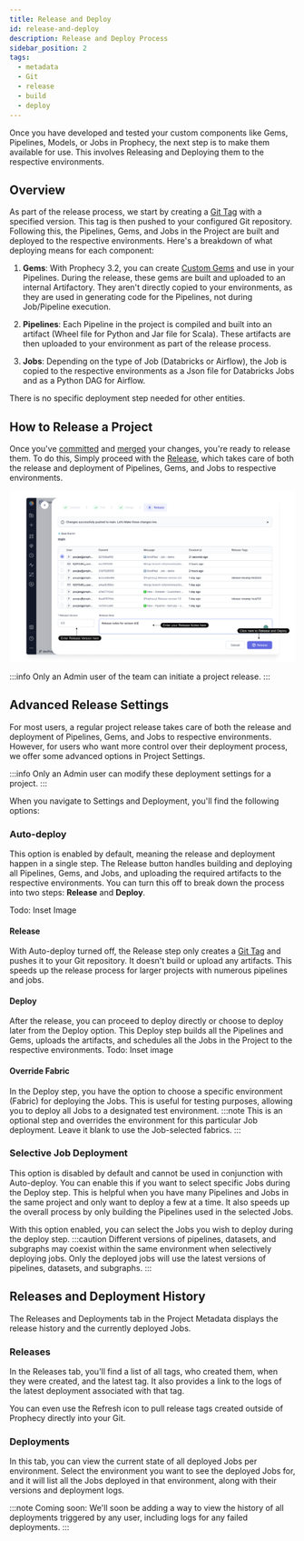 ```yaml
---
title: Release and Deploy
id: release-and-deploy
description: Release and Deploy Process
sidebar_position: 2
tags:
  - metadata
  - Git
  - release
  - build
  - deploy
---
```


Once you have developed and tested your custom components like Gems, Pipelines, Models, or Jobs in Prophecy, the next step is to make them available for use. This involves Releasing and Deploying them to the respective environments.

## Overview

As part of the release process, we start by creating a [Git Tag](https://git-scm.com/book/en/v2/Git-Basics-Tagging) with a specified version. This tag is then pushed to your configured Git repository. Following this, the Pipelines, Gems, and Jobs in the Project are built and deployed to the respective environments.
Here's a breakdown of what deploying means for each component:

1. **Gems**: With Prophecy 3.2, you can create [Custom Gems](/docs/package-hub/package-builder/gem-builder.md) and use in your Pipelines. During the release, these gems are built and uploaded to an internal Artifactory. They aren't directly copied to your environments, as they are used in generating code for the Pipelines, not during Job/Pipeline execution.

2. **Pipelines**: Each Pipeline in the project is compiled and built into an artifact (Wheel file for Python and Jar file for Scala). These artifacts are then uploaded to your environment as part of the release process.

3. **Jobs**: Depending on the type of Job (Databricks or Airflow), the Job is copied to the respective environments as a Json file for Databricks Jobs and as a Python DAG for Airflow.

There is no specific deployment step needed for other entities.

## How to Release a Project

Once you've [committed](/docs/metadata/git.md#how-to-commit-changes) and [merged](/docs/metadata/git.md#how-to-merge-changes) your changes, you're ready to release them. To do this, Simply proceed with the [Release](/docs/metadata/git.md#how-to-release-a-branch), which takes care of both the release and deployment of Pipelines, Gems, and Jobs to respective environments.

![Release_screen](img/Release_Screen.png)

:::info
Only an Admin user of the team can initiate a project release.
:::

## Advanced Release Settings

For most users, a regular project release takes care of both the release and deployment of Pipelines, Gems, and Jobs to respective environments. However, for users who want more control over their deployment process, we offer some advanced options in Project Settings.

:::info
Only an Admin user can modify these deployment settings for a project.
:::

When you navigate to Settings and Deployment, you'll find the following options:

### Auto-deploy

This option is enabled by default, meaning the release and deployment happen in a single step. The Release button handles building and deploying all Pipelines, Gems, and Jobs, and uploading the required artifacts to the respective environments. You can turn this off to break down the process into two steps: **Release** and **Deploy**.

Todo: Inset Image

#### Release

With Auto-deploy turned off, the Release step only creates a [Git Tag](https://git-scm.com/book/en/v2/Git-Basics-Tagging) and pushes it to your Git repository. It doesn't build or upload any artifacts. This speeds up the release process for larger projects with numerous pipelines and jobs.

#### Deploy

After the release, you can proceed to deploy directly or choose to deploy later from the Deploy option. This Deploy step builds all the Pipelines and Gems, uploads the artifacts, and schedules all the Jobs in the Project to the respective environments.
Todo: Inset image

#### Override Fabric

In the Deploy step, you have the option to choose a specific environment (Fabric) for deploying the Jobs. This is useful for testing purposes, allowing you to deploy all Jobs to a designated test environment.
:::note
This is an optional step and overrides the environment for this particular Job deployment. Leave it blank to use the Job-selected fabrics.
:::

### Selective Job Deployment

This option is disabled by default and cannot be used in conjunction with Auto-deploy. You can enable this if you want to select specific Jobs during the Deploy step. This is helpful when you have many Pipelines and Jobs in the same project and only want to deploy a few at a time. It also speeds up the overall process by only building the Pipelines used in the selected Jobs.

With this option enabled, you can select the Jobs you wish to deploy during the deploy step.
:::caution
Different versions of pipelines, datasets, and subgraphs may coexist within the same environment when selectively deploying jobs. Only the deployed jobs will use the latest versions of pipelines, datasets, and subgraphs.
:::

## Releases and Deployment History

The Releases and Deployments tab in the Project Metadata displays the release history and the currently deployed Jobs.

### Releases

In the Releases tab, you'll find a list of all tags, who created them, when they were created, and the latest tag. It also provides a link to the logs of the latest deployment associated with that tag.

You can even use the Refresh icon to pull release tags created outside of Prophecy directly into your Git.

### Deployments

In this tab, you can view the current state of all deployed Jobs per environment. Select the environment you want to see the deployed Jobs for, and it will list all the Jobs deployed in that environment, along with their versions and deployment logs.

:::note
Coming soon: We'll soon be adding a way to view the history of all deployments triggered by any user, including logs for any failed deployments.
:::
